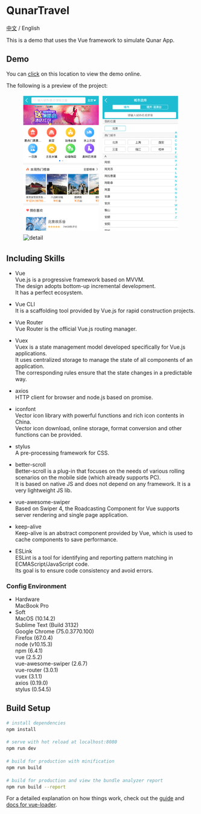 # QunarTravel
[中文](README_CN.md) / English

This is a demo that uses the Vue framework to simulate Qunar App.  

## Demo
You can [click](https://gengjian1203.github.io/QunarTravel/dist) on this location to view the demo online.  
  
The following is a preview of the project:  
<figure class="third">
    <img style="float: left; margin: 5px;" src="readme/result_1.png" alt="home" width="200">
    <img style="float: left; margin: 5px;" src="readme/result_2.png" alt="city" width="200">
    <img style="float: left; margin: 5px;" src="readme/result_3.png" alt="detail" width="200">
</figure>
<div style="clear: both">
</div>

## Including Skills
* Vue  
Vue.js is a progressive framework based on MVVM.  
The design adopts bottom-up incremental development.  
It has a perfect ecosystem.  
  
* Vue CLI  
It is a scaffolding tool provided by Vue.js for rapid construction projects.  
  
* Vue Router  
Vue Router is the official Vue.js routing manager.  
  
* Vuex  
Vuex is a state management model developed specifically for Vue.js applications.  
It uses centralized storage to manage the state of all components of an application.  
The corresponding rules ensure that the state changes in a predictable way.  
  
* axios  
HTTP client for browser and node.js based on promise.  
  
* iconfont  
Vector icon library with powerful functions and rich icon contents in China.  
Vector icon download, online storage, format conversion and other functions can be provided.  
  
* stylus  
A pre-processing framework for CSS.  
  
* better-scroll  
Better-scroll is a plug-in that focuses on the needs of various rolling scenarios on the mobile side (which already supports PC).  
It is based on native JS and does not depend on any framework. It is a very lightweight JS lib.  
  
* vue-awesome-swiper  
Based on Swiper 4, the Roadcasting Component for Vue supports server rendering and single page application.  
  
* keep-alive  
Keep-alive is an abstract component provided by Vue, which is used to cache components to save performance.  
  
* ESLink  
ESLint is a tool for identifying and reporting pattern matching in ECMAScript/JavaScript code.  
Its goal is to ensure code consistency and avoid errors.  
  
### Config Environment
* Hardware  
MacBook Pro  
* Soft  
MacOS (10.14.2)    
Sublime Text (Build 3132)  
Google Chrome (75.0.3770.100)  
Firefox (67.0.4)  
node (v10.15.3)  
npm (6.4.1)  
vue (2.5.2)  
vue-awesome-swiper (2.6.7)  
vue-router (3.0.1)  
vuex (3.1.1)  
axios (0.19.0)  
stylus (0.54.5)  
  
## Build Setup

``` bash
# install dependencies
npm install

# serve with hot reload at localhost:8080
npm run dev

# build for production with minification
npm run build

# build for production and view the bundle analyzer report
npm run build --report
```

For a detailed explanation on how things work, check out the [guide](http://vuejs-templates.github.io/webpack/) and [docs for vue-loader](http://vuejs.github.io/vue-loader).
